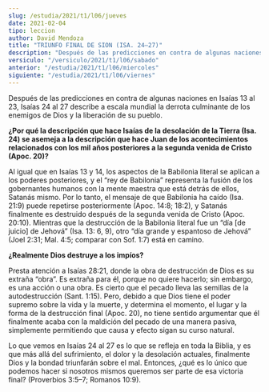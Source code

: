 ```yaml
---
slug: /estudia/2021/t1/l06/jueves
date: 2021-02-04
tipo: leccion
author: David Mendoza
title: "TRIUNFO FINAL DE SION (ISA. 24–27)"
description: "Después de las predicciones en contra de algunas naciones en Isaías 13 al 23, Isaías 24 al 27 describe a escala mundial la derrota culminante de los enemigos de Dios y la liberación de su pueblo."
versiculo: "/versiculo/2021/t1/l06/sabado"
anterior: "/estudia/2021/t1/l06/miercoles"
siguiente: "/estudia/2021/t1/l06/viernes"
---
```


Después de las predicciones en contra de algunas naciones en
Isaías 13 al 23, Isaías 24 al 27 describe a escala mundial
la derrota culminante de los enemigos de Dios y la liberación de
su pueblo.


**¿Por qué la descripción que hace Isaías de la
desolación de la Tierra (Isa. 24) se asemeja a la
descripción que hace Juan de los acontecimientos relacionados
con los mil años posteriores a la segunda venida de Cristo
(Apoc. 20)?**

Al igual que en Isaías 13 y 14, los aspectos de la Babilonia
literal se aplican a los poderes posteriores, y el “rey de
Babilonia” representa la fusión de los gobernantes humanos
con la mente maestra que está detrás de ellos, Satanás
mismo. Por lo tanto, el mensaje de que Babilonia ha caído (Isa.
21:9) puede repetirse posteriormente (Apoc. 14:8; 18:2), y
Satanás finalmente es destruido después de la segunda venida
de Cristo (Apoc. 20:10). Mientras que la destrucción de la
Babilonia literal fue un “día [de juicio] de
Jehová” (Isa. 13: 6, 9), otro “día grande y
espantoso de Jehová” (Joel 2:31; Mal. 4:5; comparar con
Sof. 1:7) está en camino.


**¿Realmente Dios destruye a los impíos?**

Presta atención a Isaías 28:21, donde la obra de
destrucción de Dios es su extraña “obra”. Es
extraña para él, porque no quiere hacerlo; sin embargo, es
una acción o una obra. Es cierto que el pecado lleva las semillas
de la autodestrucción (Sant. 1:15). Pero, debido a que Dios tiene
el poder supremo sobre la vida y la muerte, y determina el momento, el
lugar y la forma de la destrucción final (Apoc. 20), no tiene
sentido argumentar que él finalmente acaba con la maldición
del pecado de una manera pasiva, simplemente permitiendo que causa y
efecto sigan su curso natural.


Lo que vemos en Isaías 24 al 27 es lo que se refleja en toda la
Biblia, y es que más allá del sufrimiento, el dolor y la
desolación actuales, finalmente Dios y la bondad triunfarán
sobre el mal. Entonces, ¿qué es lo único que podemos
hacer si nosotros mismos queremos ser parte de esa victoria final?
(Proverbios 3:5–7; Romanos 10:9).

